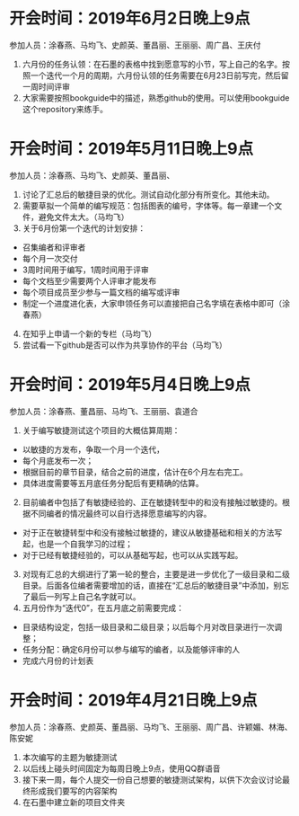 # 开会时间：2019年6月2日晚上9点
参加人员：涂春燕、马均飞、史颜英、董昌丽、王丽丽、周广昌、王庆付
1. 六月份的任务认领：在石墨的表格中找到愿意写的小节，写上自己的名字。按照一个迭代一个月的周期，六月份认领的任务需要在6月23日前写完，然后留一周时间评审
2. 大家需要按照bookguide中的描述，熟悉github的使用。可以使用bookguide这个repository来练手。

# 开会时间：2019年5月11日晚上9点
参加人员：涂春燕、马均飞、史颜英、董昌丽、
1. 讨论了汇总后的敏捷目录的优化。测试自动化部分有所变化。其他未动。
2. 需要草拟一个简单的编写规范：包括图表的编号，字体等。每一章建一个文件，避免文件太大。（马均飞）
3. 关于6月份第一个迭代的计划安排：
- 召集编者和评审者
- 每个月一次交付
- 3周时间用于编写，1周时间用于评审
- 每个文档至少需要两个人评审才能发布
- 每个项目成员至少参与一篇文档的编写或评审
- 制定一个进度进化表，大家申领任务可以直接把自己名字填在表格中即可（涂春燕）
4. 在知乎上申请一个新的专栏（马均飞）
5. 尝试看一下github是否可以作为共享协作的平台（马均飞）

# 开会时间：2019年5月4日晚上9点
参加人员：涂春燕、董昌丽、马均飞、王丽丽、袁道合
1. 关于编写敏捷测试这个项目的大概估算周期：
- 以敏捷的方发布，争取一个月一个迭代，
- 每个月底发布一次；
- 根据目前的章节目录，结合之前的进度，估计在6个月左右完工。
- 具体进度需要等五月底任务分配后有更精确的估算。
2. 目前编者中包括了有敏捷经验的、正在敏捷转型中的和没有接触过敏捷的。根据不同编者的情况最终可以自行选择愿意编写的内容。
- 对于正在敏捷转型中和没有接触过敏捷的，建议从敏捷基础和相关的方法写起，也是一个自我学习的过程；
- 对于已经有敏捷经验的，可以从基础写起，也可以从实践写起。
3. 对现有汇总的大纲进行了第一轮的整合，主要是进一步优化了一级目录和二级目录。后面各位编者需要增加的话，直接在“汇总后的敏捷目录”中添加，别忘了最后一列写上自己名字就可以。
4. 五月份作为“迭代0”，在五月底之前需要完成：
- 目录结构设定，包括一级目录和二级目录；以后每个月对改目录进行一次调整；
- 任务分配：确定6月份可以参与编写的编者，以及能够评审的人
- 完成六月份的计划表

# 开会时间：2019年4月21日晚上9点
参加人员：涂春燕、史颜英、董昌丽、马均飞、王丽丽、周广昌、许颖媚、林海、陈安妮
1. 本次编写的主题为敏捷测试
2. 以后线上碰头时间固定为每周日晚上9点，使用QQ群语音
3. 接下来一周，每个人提交一份自己想要的敏捷测试架构，以供下次会议讨论最终形成我们要写的内容架构
4. 在石墨中建立新的项目文件夹
